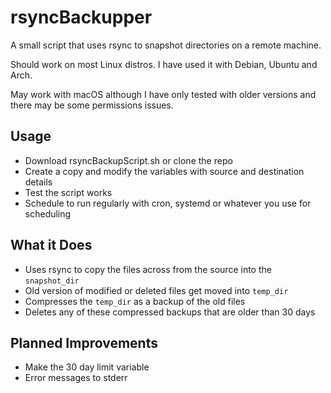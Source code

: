 # rsyncBackupper

A small script that uses rsync to snapshot directories on a remote machine.

Should work on most Linux distros. I have used it with Debian, Ubuntu and Arch.

May work with macOS although I have only tested with older versions and there may be some permissions issues.

## Usage

- Download rsyncBackupScript.sh or clone the repo
- Create a copy and modify the variables with source and destination details
- Test the script works
- Schedule to run regularly with cron, systemd or whatever you use for scheduling

## What it Does
 - Uses rsync to copy the files across from the source into the `snapshot_dir`
 - Old version of modified or deleted files get moved into `temp_dir` 
 - Compresses the `temp_dir` as a backup of the old files
 - Deletes any of these compressed backups that are older than 30 days


## Planned Improvements
 - Make the 30 day limit variable
 - Error messages to stderr

